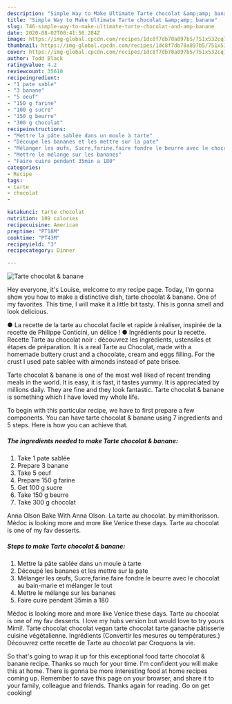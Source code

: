 ```yaml
---
description: "Simple Way to Make Ultimate Tarte chocolat &amp;amp; banane"
title: "Simple Way to Make Ultimate Tarte chocolat &amp;amp; banane"
slug: 746-simple-way-to-make-ultimate-tarte-chocolat-and-amp-banane
date: 2020-08-02T08:41:56.284Z
image: https://img-global.cpcdn.com/recipes/1dc8f7db78a897b5/751x532cq70/tarte-chocolat-banane-photo-principale-de-la-recette.jpg
thumbnail: https://img-global.cpcdn.com/recipes/1dc8f7db78a897b5/751x532cq70/tarte-chocolat-banane-photo-principale-de-la-recette.jpg
cover: https://img-global.cpcdn.com/recipes/1dc8f7db78a897b5/751x532cq70/tarte-chocolat-banane-photo-principale-de-la-recette.jpg
author: Todd Black
ratingvalue: 4.2
reviewcount: 35610
recipeingredient:
- "1 pate sable"
- "3 banane"
- "5 oeuf"
- "150 g farine"
- "100 g sucre"
- "150 g beurre"
- "300 g chocolat"
recipeinstructions:
- "Mettre la pâte sablée dans un moule à tarte"
- "Découpé les bananes et les mettre sur la pate"
- "Mélanger les œufs, Sucre,farine.faire fondre le beurre avec le chocolat au bain-marie et mélanger le tout"
- "Mettre le mélange sur les bananes"
- "Faire cuire pendant 35min a 180"
categories:
- Recipe
tags:
- tarte
- chocolat
- 

katakunci: tarte chocolat  
nutrition: 109 calories
recipecuisine: American
preptime: "PT18M"
cooktime: "PT43M"
recipeyield: "3"
recipecategory: Dinner

---
```



![Tarte chocolat &amp; banane](https://img-global.cpcdn.com/recipes/1dc8f7db78a897b5/751x532cq70/tarte-chocolat-banane-photo-principale-de-la-recette.jpg)

Hey everyone, it's Louise, welcome to my recipe page. Today, I'm gonna show you how to make a distinctive dish, tarte chocolat &amp; banane. One of my favorites. This time, I will make it a little bit tasty. This is gonna smell and look delicious.

● La recette de la tarte au chocolat facile et rapide à réaliser, inspirée de la recette de Philippe Conticini, un délice ! ● Ingrédients pour la recette. Recette Tarte au chocolat noir : découvrez les ingrédients, ustensiles et étapes de préparation. It is a real Tarte au Chocolat, made with a homemade buttery crust and a chocolate, cream and eggs filling. For the crust I used pate sablee with almonds instead of pate brisee.

Tarte chocolat &amp; banane is one of the most well liked of recent trending meals in the world. It is easy, it is fast, it tastes yummy. It is appreciated by millions daily. They are fine and they look fantastic. Tarte chocolat &amp; banane is something which I have loved my whole life.


To begin with this particular recipe, we have to first prepare a few components. You can have tarte chocolat &amp; banane using 7 ingredients and 5 steps. Here is how you can achieve that.

<!--inarticleads1-->

##### The ingredients needed to make Tarte chocolat &amp; banane:

1. Take 1 pate sablée
1. Prepare 3 banane
1. Take 5 oeuf
1. Prepare 150 g farine
1. Get 100 g sucre
1. Take 150 g beurre
1. Take 300 g chocolat


Anna Olson Bake With Anna Olson. La tarte au chocolat. by mimithorisson. Médoc is looking more and more like Venice these days. Tarte au chocolat is one of my fav desserts. 

<!--inarticleads2-->

##### Steps to make Tarte chocolat &amp; banane:

1. Mettre la pâte sablée dans un moule à tarte
1. Découpé les bananes et les mettre sur la pate
1. Mélanger les œufs, Sucre,farine.faire fondre le beurre avec le chocolat au bain-marie et mélanger le tout
1. Mettre le mélange sur les bananes
1. Faire cuire pendant 35min a 180


Médoc is looking more and more like Venice these days. Tarte au chocolat is one of my fav desserts. I love my hubs version but would love to try yours Mimi!. Tarte chocolat chocolat vegan tarte chocolat tarte ganache pâtisserie cuisine végétalienne. Ingrédients (Convertir les mesures ou températures.) Découvrez cette recette de Tarte au chocolat par Croquons la vie. 

So that's going to wrap it up for this exceptional food tarte chocolat &amp; banane recipe. Thanks so much for your time. I'm confident you will make this at home. There is gonna be more interesting food at home recipes coming up. Remember to save this page on your browser, and share it to your family, colleague and friends. Thanks again for reading. Go on get cooking!
